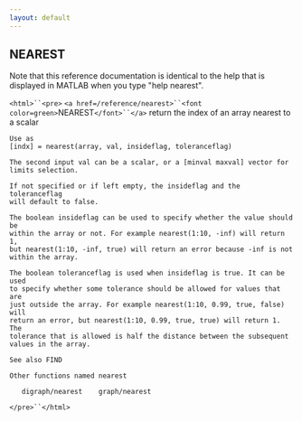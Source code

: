 ```yaml
---
layout: default
---
```


##  NEAREST

Note that this reference documentation is identical to the help that is displayed in MATLAB when you type "help nearest".

`<html>``<pre>`
    `<a href=/reference/nearest>``<font color=green>`NEAREST`</font>``</a>` return the index of an array nearest to a scalar
 
    Use as
    [indx] = nearest(array, val, insideflag, toleranceflag)
 
    The second input val can be a scalar, or a [minval maxval] vector for
    limits selection.
 
    If not specified or if left empty, the insideflag and the toleranceflag
    will default to false.
 
    The boolean insideflag can be used to specify whether the value should be
    within the array or not. For example nearest(1:10, -inf) will return 1,
    but nearest(1:10, -inf, true) will return an error because -inf is not
    within the array.
 
    The boolean toleranceflag is used when insideflag is true. It can be used
    to specify whether some tolerance should be allowed for values that are
    just outside the array. For example nearest(1:10, 0.99, true, false) will
    return an error, but nearest(1:10, 0.99, true, true) will return 1. The
    tolerance that is allowed is half the distance between the subsequent
    values in the array.
 
    See also FIND

    Other functions named nearest

       digraph/nearest    graph/nearest
`</pre>``</html>`

